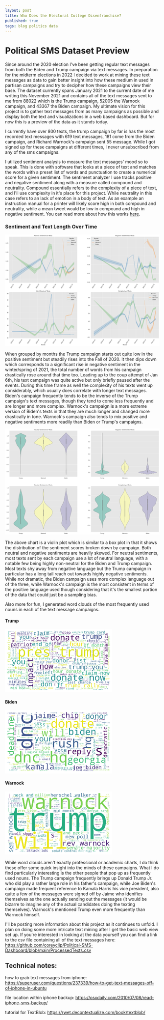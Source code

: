 ```yaml
---
layout: post
title: Who Does the Electoral College Disenfranchise?
published: true
tags: blog politics data 
---
```

# Political SMS Dataset Preview
Since around the 2020 election I've been getting regular text messages from both the Biden and Trump campaign via text messages. In preparation for the midterm elections in 2022 I decided to work at mining these text messages as data to gain better insight into how these medium in used in partisan campaigns and try to decipher how these campaigns view their base. The dataset currently spans January 2021 to the current date of me writing this November 2021 and contains all of the text messages sent to me from 88022 which is the Trump campaign, 52005 the Warnock campaign, and 43367 the Biden campaign. My ultimate vision for this project is to gather text messages from as many campaigns as possible and display both the text and visualizations in a web based dashboard. But for now this is a preview of the data as it stands today. 

I currently have over 800 texts, the trump campaign by far is has the most recorded text messages with 619 text messages, 181 come from the Biden campaign, and Richard Warnock's campaign sent 55 message. While I got signed up for these campaigns at different times, I never unsubscribed from any of the sms campaigns. 

I utilized sentiment analysis to measure the text messages' mood so to speak. This is done with software that looks at a piece of text and matches the words with a preset list of words and punctuation to create a numerical score for a given sentiment. The sentiment analyzer I use tracks positive and negative sentiment along with a measure called compound and neutrality. Compound essentially refers to the complexity of a piece of text, and I'll use complexity in it's place for this project. While neutrality in this case refers to an lack of emotion in a body of text. As an example an instruction manual for a printer will likely score high in both compound and neutrality, while a mean tweet would be low in compound and high in negative sentiment. You can read more about how this works [here](https://github.com/cjhutto/vaderSentiment). 

### Sentiment and Text Length Over Time 
![timeseries sentiment](images/output_3_0.png "Sentiment and Word Counts Over Time By Campaign")

When grouped by months the Trump campaign starts out quite low in the positive sentiment but steadily rises into the Fall of 2020. It then dips down which corresponds to a significant rise in negative sentiment in the winter/spring of 2021, the total number of words from his campaign drastically rose around that time too. Leading up to the coup attempt of Jan 6th, his text campaign was quite active but only briefly paused after the events. During this time frame as well the complexity of his texts went up considerably, which usually does correlate with longer text messages. Biden's campaign frequently tends to be the inverse of the Trump campaign's text messages, though they tend to come less frequently and are longer and more complex. Warnock's campaign is a more extreme version of Biden's texts in that they are much longer and changed more drastically in tone. Warnock's campaign also tends to mix positive and negative sentiments more readily than Biden or Trump's campaigns. 

![violinplots](images/output_11_1.png "Overall distribution of Sentiment ")

The above chart is a violin plot which is similar to a box plot in that it shows the distribution of the sentiment scores broken down by campaign. Both neutral and negative sentiments are heavily skewed. For neutral sentiments, most texts sent by each campaign use a lot of neutral language, with a notable few being highly non-neutral for the Biden and Trump campaign. Most texts shy away from negative language but the Trump campaign in particular has a long tail reach out towards highly negative sentiments. While not dramatic, the Biden campaign uses more complex language out of the three, while Warnock's campaign is the most consistent in terms of the positive language used though considering that it's the smallest portion of the data that could just be a sampling bias. 

Also more for fun, I generated word clouds of the most frequently used nouns in each of the text message campaigns. 

#### Trump 
![trump word cloud](images/output_6_0.png "Trump Campaign Frequently Used Words")

#### Biden 
![Biden Word Cloud](images/output_7_0.png "Biden Campaign Frequently Used Words ")

#### Warnock 
![Warnock Word Cloud](images/output_8_0.png "Warnock Campaign Frequently Used Words ")

While word clouds aren't exactly professional or academic charts, I do think these offer some quick insight into the minds of these campaigns. What I do find particularly interesting is the other people that pop up as frequently used nouns. The Trump campaign frequently brings up Donald Trump Jr. who did play a rather large role in his father's campaign, while Joe Biden's campaign made frequent reference to Kamala Harris his vice president, also quite a few of the messages were signed off by Jaime who idenifies themselves as the one actually sending out the messages (it would be bizarre to imagine any of the actual candidates doing the texting themselves). Warnock's mentioned Trump even more frequently than Warnock himself. 

I'll be posting more information about this project as it continues to unfold. I plan on doing some more intricate text mining after I get the basic web view set up. If you're interested in looking at the data yourself you can find a link to the csv file containing all of the text messages here: https://github.com/coreyclip/Political-SMS-Dashboard/blob/main/ProcessedTexts.csv

## Technical notes: 
how to grab text messages from iphone: https://superuser.com/questions/237339/how-to-get-text-messages-off-of-iphone-in-ubuntu

file location within iphone backup: https://osxdaily.com/2010/07/08/read-iphone-sms-backup/

tutorial for TextBlob: https://rwet.decontextualize.com/book/textblob/

